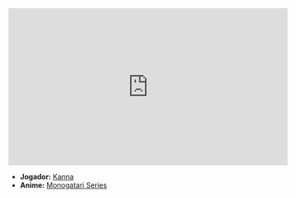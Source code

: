 <iframe width="560" height="315" src="https://www.youtube.com/embed/yhL7GvLbSyw?si=HIpyC87WBVC5nsb5" title="YouTube video player" frameborder="0" allow="accelerometer; autoplay; clipboard-write; encrypted-media; gyroscope; picture-in-picture; web-share" referrerpolicy="strict-origin-when-cross-origin" allowfullscreen></iframe>

- **Jogador:** [Kanna](../Membros/Kanna.md)
- **Anime:** [Monogatari Series](../Animes/Monogatari%20Series.md)